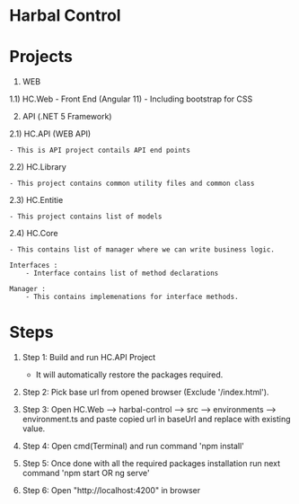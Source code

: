 # Harbal Control


# Projects

1) WEB

1.1) HC.Web - Front End (Angular 11)
	- Including bootstrap for CSS

2) API (.NET 5 Framework)

2.1) HC.API (WEB API)
	
	- This is API project contails API end points

2.2) HC.Library
	
	- This project contains common utility files and common class

2.3) HC.Entitie
	
	- This project contains list of models 

2.4) HC.Core
	
	- This contains list of manager where we can write business logic.

	Interfaces :
		- Interface contains list of method declarations
	
	Manager :
		- This contains implemenations for interface methods.
	
# Steps 
	
1) Step 1: Build and run HC.API Project 
	- It will automatically restore the packages required.

2) Step 2: Pick base url from opened browser (Exclude '/index.html').

3) Step 3: Open HC.Web --> harbal-control --> src --> environments --> environment.ts and paste copied url in baseUrl and replace with existing value.

4) Step 4: Open cmd(Terminal) and run command 'npm install'

5) Step 5: Once done with all the required packages installation run next command 'npm start OR ng serve'

6) Step 6: Open "http://localhost:4200" in browser